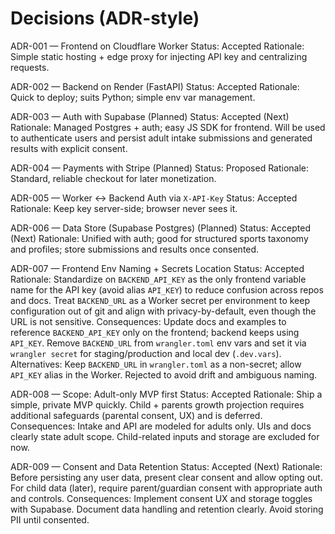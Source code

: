 # Decisions (ADR-style)

ADR-001 — Frontend on Cloudflare Worker
Status: Accepted
Rationale: Simple static hosting + edge proxy for injecting API key and centralizing requests.

ADR-002 — Backend on Render (FastAPI)
Status: Accepted
Rationale: Quick to deploy; suits Python; simple env var management.

ADR-003 — Auth with Supabase (Planned)
Status: Accepted (Next)
Rationale: Managed Postgres + auth; easy JS SDK for frontend. Will be used to authenticate users and persist adult intake submissions and generated results with explicit consent.

ADR-004 — Payments with Stripe (Planned)
Status: Proposed
Rationale: Standard, reliable checkout for later monetization.

ADR-005 — Worker ↔ Backend Auth via `X-API-Key`
Status: Accepted
Rationale: Keep key server-side; browser never sees it.

ADR-006 — Data Store (Supabase Postgres) (Planned)
Status: Accepted (Next)
Rationale: Unified with auth; good for structured sports taxonomy and profiles; store submissions and results once consented.

ADR-007 — Frontend Env Naming + Secrets Location
Status: Accepted
Rationale: Standardize on `BACKEND_API_KEY` as the only frontend variable name for the API key (avoid alias `API_KEY`) to reduce confusion across repos and docs. Treat `BACKEND_URL` as a Worker secret per environment to keep configuration out of git and align with privacy-by-default, even though the URL is not sensitive.
Consequences: Update docs and examples to reference `BACKEND_API_KEY` only on the frontend; backend keeps using `API_KEY`. Remove `BACKEND_URL` from `wrangler.toml` env vars and set it via `wrangler secret` for staging/production and local dev (`.dev.vars`).
Alternatives: Keep `BACKEND_URL` in `wrangler.toml` as a non-secret; allow `API_KEY` alias in the Worker. Rejected to avoid drift and ambiguous naming.

ADR-008 — Scope: Adult-only MVP first
Status: Accepted
Rationale: Ship a simple, private MVP quickly. Child + parents growth projection requires additional safeguards (parental consent, UX) and is deferred.
Consequences: Intake and API are modeled for adults only. UIs and docs clearly state adult scope. Child-related inputs and storage are excluded for now.

ADR-009 — Consent and Data Retention
Status: Accepted (Next)
Rationale: Before persisting any user data, present clear consent and allow opting out. For child data (later), require parent/guardian consent with appropriate auth and controls.
Consequences: Implement consent UX and storage toggles with Supabase. Document data handling and retention clearly. Avoid storing PII until consented.
